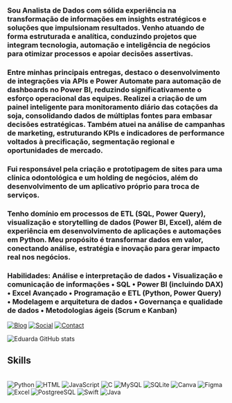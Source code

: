 ### Sou Analista de Dados com sólida experiência na transformação de informações em insights estratégicos e soluções que impulsionam resultados. Venho atuando de forma estruturada e analítica, conduzindo projetos que integram tecnologia, automação e inteligência de negócios para otimizar processos e apoiar decisões assertivas.


### Entre minhas principais entregas, destaco o desenvolvimento de integrações via APIs e Power Automate para automação de dashboards no Power BI, reduzindo significativamente o esforço operacional das equipes. Realizei a criação de um painel inteligente para monitoramento diário das cotações da soja, consolidando dados de múltiplas fontes para embasar decisões estratégicas. Também atuei na análise de campanhas de marketing, estruturando KPIs e indicadores de performance voltados à precificação, segmentação regional e oportunidades de mercado.

### Fui responsável pela criação e prototipagem de sites para uma clínica odontológica e um holding de negócios, além do desenvolvimento de um aplicativo próprio para troca de serviços.

### Tenho domínio em processos de ETL (SQL, Power Query), visualização e storytelling de dados (Power BI, Excel), além de experiência em desenvolvimento de aplicações e automações em Python. Meu propósito é transformar dados em valor, conectando análise, estratégia e inovação para gerar impacto real nos negócios.

### Habilidades: Análise e interpretação de dados • Visualização e comunicação de informações • SQL • Power BI (incluindo DAX) • Excel Avançado • Programação e ETL (Python, Power Query) • Modelagem e arquitetura de dados • Governança e qualidade de dados • Metodologias ágeis (Scrum e Kanban)


[![Blog](https://img.shields.io/badge/LinkedIn-0077B5?style=for-the-badge&logo=linkedin&logoColor=white)](https://www.linkedin.com/in/eduarda-bernardino-b061a6213/) [![Social](https://img.shields.io/badge/GitHub-100000?style=for-the-badge&logo=github&logoColor=white)](https://github.com/EduardaBernardino )   [![Contact](https://img.shields.io/badge/Gmail-D14836?style=for-the-badge&logo=gmail&logoColor=white)](eduardabernardinoo06@gmail.com)


![Eduarda GitHub stats](https://github-readme-stats.vercel.app/api?username=EduardaBernardino&show_icons=true&theme=tokyonight)


## Skills
<div style= "display: inline_block"><br/>
    <img alt="Python" src = "https://img.shields.io/badge/Python-3776AB?style=for-the-badge&logo=python&logoColor=white"/>
    <img alt="HTML" src = "https://img.shields.io/badge/HTML-239120?style=for-the-badge&logo=html5&logoColor=white"/>
    <img alt="JavaScript" src = "https://img.shields.io/badge/JavaScript-F7DF1E?style=for-the-badge&logo=javascript&logoColor=black"/>
    <img alt="C" src = "https://img.shields.io/badge/C-00599C?style=for-the-badge&logo=c&logoColor=white"/>
    <img alt="MySQL" src = "https://img.shields.io/badge/MySQL-00000F?style=for-the-badge&logo=mysql&logoColor=white"/>
    <img alt="SQLite" src = "https://img.shields.io/badge/SQLite-07405E?style=for-the-badge&logo=sqlite&logoColor=white"/> 
    <img alt="Canva" src = "https://img.shields.io/badge/Canva-%2300C4CC.svg?&style=for-the-badge&logo=Canva&logoColor=white"/> 
    <img alt="Figma" src = "https://img.shields.io/badge/Figma-F24E1E?style=for-the-badge&logo=figma&logoColor=white"/> 
    <img alt="Excel" src = "https://img.shields.io/badge/Microsoft_Excel-217346?style=for-the-badge&logo=microsoft-excel&logoColor=whit"/>
    <img alt="PostgreeSQL" src = "https://img.shields.io/badge/PostgreSQL-316192?style=for-the-badge&logo=postgresql&logoColor=white"/>
    <img alt="Swift" src = "https://img.shields.io/badge/Swift-FA7343?style=for-the-badge&logo=swift&logoColor=white"/>
    <img alt="Java" src = "https://img.shields.io/badge/Java-ED8B00?style=for-the-badge&logo=openjdk&logoColor=white"/>

<div>

